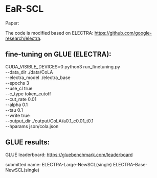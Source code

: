 # EaR-SCL
Paper:

The code is modified based on ELECTRA: https://github.com/google-research/electra.

## fine-tuning on GLUE (ELECTRA):

CUDA_VISIBLE_DEVICES=0 python3 run_finetuning.py \
        --data_dir ./data/CoLA \
        --electra_model ./electra_base \
        --epochs 3 \
        --use_cl true \
        --c_type token_cutoff \
        --cut_rate 0.01 \
        --alpha 0.1 \
        --tau 0.1 \
        --write true \
        --output_dir ./output/CoLA/a0.1_c0.01_t0.1 \
        --hparams json/cola.json

## GLUE results: 
GLUE leaderboard: https://gluebenchmark.com/leaderboard

submitted name: ELECTRA-Large-NewSCL(single)
                ELECTRA-Base-NewSCL(single)


